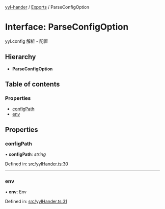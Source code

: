 [yyl-hander](../README.md) / [Exports](../modules.md) / ParseConfigOption

# Interface: ParseConfigOption

yyl.config 解析 - 配置

## Hierarchy

* **ParseConfigOption**

## Table of contents

### Properties

- [configPath](parseconfigoption.md#configpath)
- [env](parseconfigoption.md#env)

## Properties

### configPath

• **configPath**: *string*

Defined in: [src/yylHander.ts:30](https://github.com/yyl-team/yyl-hander/blob/28435a6/src/yylHander.ts#L30)

___

### env

• **env**: Env

Defined in: [src/yylHander.ts:31](https://github.com/yyl-team/yyl-hander/blob/28435a6/src/yylHander.ts#L31)
